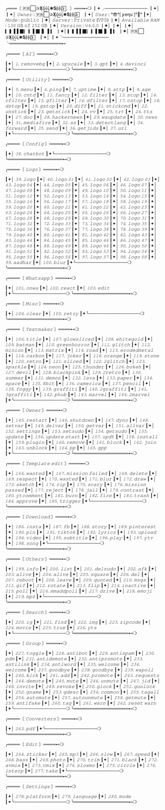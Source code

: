 ╭═══〘 🇵🇷⃞✰𝐗᷏ᴏ᷏᪳͢ᴜ᪳ʟ᷏᪳✺𝐒͢ᴇ᪳ʀ᷏᪳✰⃞ㅤ 〙═══⊷❍
┃✦╭──────────────
┃✦│
┃✦│ _*𝙾𝚠𝚗𝚎𝚛*_ : 🇵🇷⃞✰𝐗᷏ᴏ᷏᪳͢ᴜ᪳ʟ᷏᪳✺𝐒͢ᴇ᪳ʀ᷏᪳✰⃞ㅤ
┃✦│ _*𝚄𝚜𝚎𝚛*_ : °😎°[ ʂҽɳυ ]°💓°
┃✦│ _*𝙼𝚘𝚍𝚎*_ : 𝚙𝚞𝚋𝚕𝚒𝚌
┃✦│ _*𝚂𝚎𝚛𝚟𝚎𝚛*_ : 𝙿𝚛𝚒𝚟𝚊𝚝𝚎 (𝚅𝙿𝚂)
┃✦│ _*𝙰𝚟𝚊𝚒𝚕𝚊𝚋𝚕𝚎 𝚁𝙰𝙼*_ : 𝟷𝟹𝟶 𝙶𝙱 𝚘𝚏 𝟸𝟻𝟸 𝙶𝙱
┃✦│ _*𝚅𝚎𝚛𝚜𝚒𝚘𝚗*_ : 𝚟𝟺.𝟶.𝟶
┃✦│
┃✦│
┃✦│  ▎▍▌▌▉▏▎▌▉▐▏▌▎
┃✦│  ▎▍▌▌▉▏▎▌▉▐▏▌▎
┃✦│   🇵🇷⃞✰𝐗᷏ᴏ᷏᪳͢ᴜ᪳ʟ᷏᪳✺𝐒͢ᴇ᪳ʀ᷏᪳✰⃞ㅤ
┃✦│ 
┃✦╰───────────────
╰═════════════════⊷

╭════〘 *_𝙰𝙸_* 〙════⊷❍

┃✦│ _𝟷. 𝚛𝚎𝚖𝚘𝚟𝚎𝚋𝚐_
┃✦│ _𝟸. 𝚞𝚙𝚜𝚌𝚊𝚕𝚎_
┃✦│ _𝟹. 𝚐𝚙𝚝_
┃✦│ _𝟺. 𝚍𝚊𝚟𝚒𝚗𝚌𝚒_
┃✦╰─────────────────❍
╰══════════════════⊷❍

╭════〘 *_𝚄𝚝𝚒𝚕𝚒𝚝𝚢_* 〙════⊷❍

┃✦│ _𝟻. 𝚖𝚎𝚗𝚞_
┃✦│ _𝟼. 𝚙𝚒𝚗𝚐_
┃✦│ _𝟽. 𝚞𝚙𝚝𝚒𝚖𝚎_
┃✦│ _𝟾. 𝚊𝚝𝚝𝚙_
┃✦│ _𝟿. 𝚊𝚐𝚎_
┃✦│ _𝟷𝟶. 𝚌𝚗𝚝𝚍_
┃✦│ _𝟷𝟷. 𝚏𝚊𝚗𝚌𝚢_
┃✦│ _𝟷𝟸. 𝚏𝚒𝚕𝚝𝚎𝚛_
┃✦│ _𝟷𝟹. 𝚜𝚝𝚘𝚙_
┃✦│ _𝟷𝟺. 𝚌𝚏𝚒𝚕𝚝𝚎𝚛_
┃✦│ _𝟷𝟻. 𝚐𝚏𝚒𝚕𝚝𝚎𝚛_
┃✦│ _𝟷𝟼. 𝚍𝚏𝚒𝚕𝚝𝚎𝚛_
┃✦│ _𝟷𝟽. 𝚌𝚜𝚝𝚘𝚙_
┃✦│ _𝟷𝟾. 𝚍𝚜𝚝𝚘𝚙_
┃✦│ _𝟷𝟿. 𝚐𝚜𝚝𝚘𝚙_
┃✦│ _𝟸𝟶. 𝚍𝚒𝚏𝚏_
┃✦│ _𝟸𝟷. 𝚜𝚝𝚒𝚌𝚔𝚌𝚖𝚍_
┃✦│ _𝟸𝟸. 𝚞𝚗𝚜𝚝𝚒𝚌𝚔_
┃✦│ _𝟸𝟹. 𝚐𝚎𝚝𝚜𝚝𝚒𝚌𝚔_
┃✦│ _𝟸𝟺. 𝚟𝚟_
┃✦│ _𝟸𝟻. 𝚝𝚛𝚝_
┃✦│ _𝟸𝟼. 𝚝𝚝𝚜_
┃✦│ _𝟸𝟽. 𝚍𝚘𝚌_
┃✦│ _𝟸𝟾. 𝚑𝚊𝚌𝚔𝚎𝚛𝚗𝚎𝚠𝚜_
┃✦│ _𝟸𝟿. 𝚠𝚊𝚞𝚙𝚍𝚊𝚝𝚎_
┃✦│ _𝟹𝟶. 𝚗𝚎𝚠𝚜_
┃✦│ _𝟹𝟷. 𝚖𝚎𝚍𝚒𝚊𝚏𝚒𝚛𝚎_
┃✦│ _𝟹𝟸. 𝚜𝚜_
┃✦│ _𝟹𝟹. 𝚍𝚎𝚝𝚎𝚌𝚝𝚕𝚊𝚗𝚐_
┃✦│ _𝟹𝟺. 𝚏𝚘𝚛𝚠𝚊𝚛𝚍_
┃✦│ _𝟹𝟻. 𝚜𝚎𝚗𝚍_
┃✦│ _𝟹𝟼. 𝚐𝚎𝚝𝚓𝚒𝚍𝚜_
┃✦│ _𝟹𝟽. 𝚞𝚛𝚕_
┃✦╰─────────────────❍
╰══════════════════⊷❍

╭════〘 *_𝙲𝚘𝚗𝚏𝚒𝚐_* 〙════⊷❍

┃✦│ _𝟹𝟾. 𝚌𝚑𝚊𝚝𝚋𝚘𝚝_
┃✦╰─────────────────❍
╰══════════════════⊷❍

╭════〘 *_𝙻𝚘𝚐𝚘_* 〙════⊷❍

┃✦│ _𝟹𝟿. 𝚕𝚘𝚐𝚘_
┃✦│ _𝟺𝟶. 𝚕𝚘𝚐𝚘 𝟶𝟷_
┃✦│ _𝟺𝟷. 𝚕𝚘𝚐𝚘 𝟶𝟸_
┃✦│ _𝟺𝟸. 𝚕𝚘𝚐𝚘 𝟶𝟹_
┃✦│ _𝟺𝟹. 𝚕𝚘𝚐𝚘 𝟶𝟺_
┃✦│ _𝟺𝟺. 𝚕𝚘𝚐𝚘 𝟶𝟻_
┃✦│ _𝟺𝟻. 𝚕𝚘𝚐𝚘 𝟶𝟼_
┃✦│ _𝟺𝟼. 𝚕𝚘𝚐𝚘 𝟶𝟽_
┃✦│ _𝟺𝟽. 𝚕𝚘𝚐𝚘 𝟶𝟾_
┃✦│ _𝟺𝟾. 𝚕𝚘𝚐𝚘 𝟶𝟿_
┃✦│ _𝟺𝟿. 𝚕𝚘𝚐𝚘 𝟷𝟶_
┃✦│ _𝟻𝟶. 𝚕𝚘𝚐𝚘 𝟷𝟷_
┃✦│ _𝟻𝟷. 𝚕𝚘𝚐𝚘 𝟷𝟸_
┃✦│ _𝟻𝟸. 𝚕𝚘𝚐𝚘 𝟷𝟹_
┃✦│ _𝟻𝟹. 𝚕𝚘𝚐𝚘 𝟷𝟺_
┃✦│ _𝟻𝟺. 𝚕𝚘𝚐𝚘 𝟷𝟻_
┃✦│ _𝟻𝟻. 𝚕𝚘𝚐𝚘 𝟷𝟼_
┃✦│ _𝟻𝟼. 𝚕𝚘𝚐𝚘 𝟷𝟽_
┃✦│ _𝟻𝟽. 𝚕𝚘𝚐𝚘 𝟷𝟾_
┃✦│ _𝟻𝟾. 𝚕𝚘𝚐𝚘 𝟷𝟿_
┃✦│ _𝟻𝟿. 𝚕𝚘𝚐𝚘 𝟸𝟶_
┃✦│ _𝟼𝟶. 𝚕𝚘𝚐𝚘 𝟸𝟷_
┃✦│ _𝟼𝟷. 𝚕𝚘𝚐𝚘 𝟸𝟸_
┃✦│ _𝟼𝟸. 𝚕𝚘𝚐𝚘 𝟸𝟹_
┃✦│ _𝟼𝟹. 𝚕𝚘𝚐𝚘 𝟸𝟺_
┃✦│ _𝟼𝟺. 𝚕𝚘𝚐𝚘 𝟸𝟻_
┃✦│ _𝟼𝟻. 𝚕𝚘𝚐𝚘 𝟸𝟼_
┃✦│ _𝟼𝟼. 𝚕𝚘𝚐𝚘 𝟸𝟽_
┃✦│ _𝟼𝟽. 𝚕𝚘𝚐𝚘 𝟸𝟾_
┃✦│ _𝟼𝟾. 𝚕𝚘𝚐𝚘 𝟸𝟿_
┃✦│ _𝟼𝟿. 𝚕𝚘𝚐𝚘 𝟹𝟶_
┃✦│ _𝟽𝟶. 𝚕𝚘𝚐𝚘 𝟹𝟷_
┃✦│ _𝟽𝟷. 𝚕𝚘𝚐𝚘 𝟹𝟸_
┃✦│ _𝟽𝟸. 𝚕𝚘𝚐𝚘 𝟹𝟹_
┃✦│ _𝟽𝟹. 𝚕𝚘𝚐𝚘 𝟹𝟺_
┃✦│ _𝟽𝟺. 𝚕𝚘𝚐𝚘 𝟹𝟻_
┃✦│ _𝟽𝟻. 𝚕𝚘𝚐𝚘 𝟹𝟼_
┃✦│ _𝟽𝟼. 𝚕𝚘𝚐𝚘 𝟹𝟽_
┃✦│ _𝟽𝟽. 𝚕𝚘𝚐𝚘 𝟹𝟾_
┃✦│ _𝟽𝟾. 𝚕𝚘𝚐𝚘 𝟹𝟿_
┃✦│ _𝟽𝟿. 𝚕𝚘𝚐𝚘 𝟺𝟶_
┃✦│ _𝟾𝟶. 𝚕𝚘𝚐𝚘 𝟺𝟷_
┃✦│ _𝟾𝟷. 𝚕𝚘𝚐𝚘 𝟺𝟸_
┃✦│ _𝟾𝟸. 𝚕𝚘𝚐𝚘 𝟺𝟹_
┃✦│ _𝟾𝟹. 𝚕𝚘𝚐𝚘 𝟺𝟺_
┃✦│ _𝟾𝟺. 𝚕𝚘𝚐𝚘 𝟺𝟻_
┃✦│ _𝟾𝟻. 𝚕𝚘𝚐𝚘 𝟺𝟼_
┃✦│ _𝟾𝟼. 𝚕𝚘𝚐𝚘 𝟺𝟽_
┃✦│ _𝟾𝟽. 𝚕𝚘𝚐𝚘 𝟺𝟾_
┃✦│ _𝟾𝟾. 𝚕𝚘𝚐𝚘 𝟺𝟿_
┃✦│ _𝟾𝟿. 𝚕𝚘𝚐𝚘 𝟺𝟼_
┃✦│ _𝟿𝟶. 𝚕𝚘𝚐𝚘 𝟻𝟶_
┃✦│ _𝟿𝟷. 𝚕𝚘𝚐𝚘 𝟻𝟷_
┃✦│ _𝟿𝟸. 𝚕𝚘𝚐𝚘 𝟻𝟸_
┃✦│ _𝟿𝟹. 𝚕𝚘𝚐𝚘 𝟻𝟹_
┃✦│ _𝟿𝟺. 𝚕𝚘𝚐𝚘 𝟻𝟺_
┃✦│ _𝟿𝟻. 𝚕𝚘𝚐𝚘 𝟻𝟻_
┃✦│ _𝟿𝟼. 𝚕𝚘𝚐𝚘 𝟻𝟼_
┃✦│ _𝟿𝟽. 𝚕𝚘𝚐𝚘 𝟻𝟽_
┃✦│ _𝟿𝟾. 𝚕𝚘𝚐𝚘 𝟻𝟾_
┃✦│ _𝟿𝟿. 𝚊𝚊𝚍𝚑𝚊𝚛_
┃✦│ _𝟷𝟶𝟶. 𝚋𝚕𝚞𝚛_
┃✦╰─────────────────❍
╰══════════════════⊷❍

╭════〘 *_𝚆𝚑𝚊𝚝𝚜𝚊𝚙𝚙_* 〙════⊷❍

┃✦│ _𝟷𝟶𝟷. 𝚘𝚗𝚠𝚊_
┃✦│ _𝟷𝟶𝟸. 𝚛𝚎𝚊𝚌𝚝_
┃✦│ _𝟷𝟶𝟹. 𝚎𝚍𝚒𝚝_
┃✦╰─────────────────❍
╰══════════════════⊷❍

╭════〘 *_𝙼𝚒𝚜𝚌_* 〙════⊷❍

┃✦│ _𝟷𝟶𝟺. 𝚌𝚕𝚎𝚊𝚛_
┃✦│ _𝟷𝟶𝟻. 𝚛𝚎𝚝𝚛𝚢_
┃✦╰─────────────────❍
╰══════════════════⊷❍

╭════〘 *_𝚃𝚎𝚡𝚝𝚖𝚊𝚔𝚎𝚛_* 〙════⊷❍

┃✦│ _𝟷𝟶𝟼. 𝚝𝚒𝚝𝚕𝚎_
┃✦│ _𝟷𝟶𝟽. 𝚐𝚕𝚘𝚠𝚜𝚕𝚒𝚌𝚎𝚍_
┃✦│ _𝟷𝟶𝟾. 𝚠𝚑𝚒𝚝𝚎𝚐𝚘𝚕𝚍_
┃✦│ _𝟷𝟶𝟿. 𝚋𝚊𝚝𝚖𝚊𝚗_
┃✦│ _𝟷𝟷𝟶. 𝚐𝚛𝚎𝚎𝚗𝚑𝚘𝚛𝚛𝚘𝚛_
┃✦│ _𝟷𝟷𝟷. 𝚐𝚕𝚒𝚝𝚌𝚑_
┃✦│ _𝟷𝟷𝟸. 𝚖𝚒𝚗𝚒𝚘𝚗_
┃✦│ _𝟷𝟷𝟹. 𝚖𝚊𝚝𝚛𝚒𝚡_
┃✦│ _𝟷𝟷𝟺. 𝚛𝚘𝚊𝚍_
┃✦│ _𝟷𝟷𝟻. 𝚎𝚛𝚘𝚍𝚎𝚍𝚖𝚎𝚝𝚊𝚕_
┃✦│ _𝟷𝟷𝟼. 𝚌𝚊𝚛𝚋𝚘𝚗_
┃✦│ _𝟷𝟷𝟽. 𝚓𝚘𝚔𝚎𝚛_
┃✦│ _𝟷𝟷𝟾. 𝚘𝚛𝚊𝚗𝚐𝚎_
┃✦│ _𝟷𝟷𝟿. 𝚜𝚝𝚘𝚗𝚎_
┃✦│ _𝟷𝟸𝟶. 𝚛𝚎𝚝𝚛𝚘_
┃✦│ _𝟷𝟸𝟷. 𝚜𝚕𝚒𝚌𝚎𝚍_
┃✦│ _𝟷𝟸𝟸. 𝟸𝚐𝚕𝚒𝚝𝚌𝚑_
┃✦│ _𝟷𝟸𝟹. 𝚜𝚙𝚊𝚛𝚔𝚕𝚎_
┃✦│ _𝟷𝟸𝟺. 𝚗𝚎𝚘𝚗_
┃✦│ _𝟷𝟸𝟻. 𝚝𝚑𝚞𝚗𝚍𝚎𝚛_
┃✦│ _𝟷𝟸𝟼. 𝚋𝚘𝚔𝚎𝚑_
┃✦│ _𝟷𝟸𝟽. 𝚍𝚎𝚟𝚒𝚕_
┃✦│ _𝟷𝟸𝟾. 𝚋𝚕𝚊𝚌𝚔𝚙𝚒𝚗𝚔_
┃✦│ _𝟷𝟸𝟿. 𝟸𝚛𝚎𝚝𝚛𝚘_
┃✦│ _𝟷𝟹𝟶. 𝚜𝚞𝚖𝚖𝚎𝚛_
┃✦│ _𝟷𝟹𝟷. 𝚍𝚎𝚖𝚘𝚗_
┃✦│ _𝟷𝟹𝟸. 𝚕𝚊𝚟𝚊_
┃✦│ _𝟷𝟹𝟹. 𝚙𝚊𝚙𝚎𝚛_
┃✦│ _𝟷𝟹𝟺. 𝚜𝚙𝚊𝚌𝚎_
┃✦│ _𝟷𝟹𝟻. 𝟾𝚋𝚒𝚝_
┃✦│ _𝟷𝟹𝟼. 𝚌𝚊𝚖𝚎𝚛𝚒𝚌𝚊_
┃✦│ _𝟷𝟹𝟽. 𝚙𝚎𝚗𝚌𝚒𝚕_
┃✦│ _𝟷𝟹𝟾. 𝚏𝚘𝚐𝚐𝚢_
┃✦│ _𝟷𝟹𝟿. 𝚐𝚛𝚊𝚏𝚏𝚒𝚝𝚒_
┃✦│ _𝟷𝟺𝟶. 𝟸𝚐𝚛𝚊𝚏𝚏𝚒𝚝𝚒_
┃✦│ _𝟷𝟺𝟷. 𝟹𝚐𝚛𝚊𝚏𝚏𝚒𝚝𝚒_
┃✦│ _𝟷𝟺𝟸. 𝚙𝚑𝚞𝚋_
┃✦│ _𝟷𝟺𝟹. 𝚖𝚊𝚛𝚟𝚎𝚕_
┃✦│ _𝟷𝟺𝟺. 𝟸𝚖𝚊𝚛𝚟𝚎𝚕_
┃✦╰─────────────────❍
╰══════════════════⊷❍

╭════〘 *_𝙾𝚠𝚗𝚎𝚛_* 〙════⊷❍

┃✦│ _𝟷𝟺𝟻. 𝚛𝚎𝚜𝚝𝚊𝚛𝚝_
┃✦│ _𝟷𝟺𝟼. 𝚜𝚑𝚞𝚝𝚍𝚘𝚠𝚗_
┃✦│ _𝟷𝟺𝟽. 𝚍𝚢𝚗𝚘_
┃✦│ _𝟷𝟺𝟾. 𝚜𝚎𝚝𝚟𝚊𝚛_
┃✦│ _𝟷𝟺𝟿. 𝚍𝚎𝚕𝚟𝚊𝚛_
┃✦│ _𝟷𝟻𝟶. 𝚐𝚎𝚝𝚟𝚊𝚛_
┃✦│ _𝟷𝟻𝟷. 𝚊𝚕𝚕𝚟𝚊𝚛_
┃✦│ _𝟷𝟻𝟸. 𝚜𝚎𝚝𝚝𝚒𝚗𝚐𝚜_
┃✦│ _𝟷𝟻𝟹. 𝚜𝚎𝚝𝚜𝚞𝚍𝚘_
┃✦│ _𝟷𝟻𝟺. 𝚐𝚎𝚝𝚜𝚞𝚍𝚘_
┃✦│ _𝟷𝟻𝟻. 𝚞𝚙𝚍𝚊𝚝𝚎_
┃✦│ _𝟷𝟻𝟼. 𝚞𝚙𝚍𝚊𝚝𝚎 𝚜𝚝𝚊𝚛𝚝_
┃✦│ _𝟷𝟻𝟽. 𝚞𝚙𝚍𝚝_
┃✦│ _𝟷𝟻𝟾. 𝚒𝚗𝚜𝚝𝚊𝚕𝚕_
┃✦│ _𝟷𝟻𝟿. 𝚙𝚕𝚞𝚐𝚒𝚗_
┃✦│ _𝟷𝟼𝟶. 𝚛𝚎𝚖𝚘𝚟𝚎_
┃✦│ _𝟷𝟼𝟷. 𝚋𝚕𝚘𝚌𝚔_
┃✦│ _𝟷𝟼𝟸. 𝚓𝚘𝚒𝚗_
┃✦│ _𝟷𝟼𝟹. 𝚞𝚗𝚋𝚕𝚘𝚌𝚔_
┃✦│ _𝟷𝟼𝟺. 𝚙𝚙_
┃✦│ _𝟷𝟼𝟻. 𝚐𝚙𝚙_
┃✦╰─────────────────❍
╰══════════════════⊷❍

╭════〘 *_𝚃𝚎𝚖𝚙𝚕𝚊𝚝𝚎 𝚎𝚍𝚒𝚝_* 〙════⊷❍

┃✦│ _𝟷𝟼𝟼. 𝚠𝚊𝚗𝚝𝚎𝚍_
┃✦│ _𝟷𝟼𝟽. 𝚖𝚒𝚜𝚜𝚒𝚘𝚗 𝚏𝚊𝚒𝚕𝚎𝚍_
┃✦│ _𝟷𝟼𝟾. 𝚍𝚎𝚕𝚎𝚝𝚎_
┃✦│ _𝟷𝟼𝟿. 𝚛𝚎𝚜𝚙𝚎𝚌𝚝_
┃✦│ _𝟷𝟽𝟶. 𝚠𝚊𝚜𝚝𝚎𝚍_
┃✦│ _𝟷𝟽𝟷. 𝚋𝚕𝚞𝚛_
┃✦│ _𝟷𝟽𝟸. 𝚍𝚛𝚊𝚠_
┃✦│ _𝟷𝟽𝟹. 𝚜𝚔𝚎𝚝𝚌𝚑_
┃✦│ _𝟷𝟽𝟺. 𝚛𝚒𝚙_
┃✦│ _𝟷𝟽𝟻. 𝚜𝚌𝚊𝚛𝚢_
┃✦│ _𝟷𝟽𝟼. 𝚖𝚒𝚜𝚜𝚒𝚘𝚗 𝚙𝚊𝚜𝚜𝚎𝚍_
┃✦│ _𝟷𝟽𝟽. 𝚛𝚎𝚓𝚎𝚌𝚝_
┃✦│ _𝟷𝟽𝟾. 𝚓𝚊𝚒𝚕_
┃✦│ _𝟷𝟽𝟿. 𝚌𝚘𝚗𝚝𝚛𝚊𝚜𝚝_
┃✦│ _𝟷𝟾𝟶. 𝚢𝚝𝚌𝚘𝚖𝚖𝚎𝚗𝚝_
┃✦│ _𝟷𝟾𝟷. 𝚋𝚞𝚛𝚗_
┃✦│ _𝟷𝟾𝟸. 𝚏𝚒𝚛𝚎_
┃✦│ _𝟷𝟾𝟹. 𝚝𝚛𝚊𝚜𝚑_
┃✦│ _𝟷𝟾𝟺. 𝚊𝚙𝚙𝚛𝚘𝚟𝚎_
┃✦│ _𝟷𝟾𝟻. 𝚝𝚛𝚒𝚐𝚐𝚎𝚛_
┃✦╰─────────────────❍
╰══════════════════⊷❍

╭════〘 *_𝙳𝚘𝚠𝚗𝚕𝚘𝚊𝚍_* 〙════⊷❍

┃✦│ _𝟷𝟾𝟼. 𝚒𝚗𝚜𝚝𝚊_
┃✦│ _𝟷𝟾𝟽. 𝚏𝚋_
┃✦│ _𝟷𝟾𝟾. 𝚜𝚝𝚘𝚛𝚢_
┃✦│ _𝟷𝟾𝟿. 𝚙𝚒𝚗𝚝𝚎𝚛𝚎𝚜𝚝_
┃✦│ _𝟷𝟿𝟶. 𝚙𝚒𝚗_
┃✦│ _𝟷𝟿𝟷. 𝚝𝚒𝚔𝚝𝚘𝚔_
┃✦│ _𝟷𝟿𝟸. 𝚕𝚢𝚛𝚒𝚌𝚜_
┃✦│ _𝟷𝟿𝟹. 𝚞𝚙𝚕𝚘𝚊𝚍_
┃✦│ _𝟷𝟿𝟺. 𝚟𝚒𝚍𝚎𝚘_
┃✦│ _𝟷𝟿𝟻. 𝚜𝚞𝚋𝚝𝚒𝚝𝚕𝚎_
┃✦│ _𝟷𝟿𝟼. 𝚙𝚕𝚊𝚢_
┃✦│ _𝟷𝟿𝟽. 𝚢𝚝𝚟_
┃✦│ _𝟷𝟿𝟾. 𝚜𝚘𝚗𝚐_
┃✦╰─────────────────❍
╰══════════════════⊷❍

╭════〘 *_𝙾𝚝𝚑𝚎𝚛𝚜_* 〙════⊷❍

┃✦│ _𝟷𝟿𝟿. 𝚒𝚗𝚏𝚘_
┃✦│ _𝟸𝟶𝟶. 𝚕𝚒𝚜𝚝_
┃✦│ _𝟸𝟶𝟷. 𝚍𝚎𝚕𝚜𝚞𝚍𝚘_
┃✦│ _𝟸𝟶𝟸. 𝚊𝚏𝚔_
┃✦│ _𝟸𝟶𝟹. 𝚊𝚕𝚒𝚟𝚎_
┃✦│ _𝟸𝟶𝟺. 𝚊𝚕𝚒𝚟𝚎_
┃✦│ _𝟸𝟶𝟻. 𝚜𝚚𝚞𝚊𝚛𝚎_
┃✦│ _𝟸𝟶𝟼. 𝚍𝚎𝚕_
┃✦│ _𝟸𝟶𝟽. 𝚛𝚎𝚋𝚘𝚘𝚝_
┃✦│ _𝟸𝟶𝟾. 𝚕𝚎𝚊𝚟𝚎_
┃✦│ _𝟸𝟶𝟿. 𝚚𝚞𝚘𝚝𝚎𝚍_
┃✦│ _𝟸𝟷𝟶. 𝚖𝚜𝚐𝚜_
┃✦│ _𝟸𝟷𝟷. 𝚐𝚒𝚏_
┃✦│ _𝟸𝟷𝟸. 𝚛𝚘𝚝𝚊𝚝𝚎_
┃✦│ _𝟸𝟷𝟹. 𝚏𝚕𝚒𝚙_
┃✦│ _𝟸𝟷𝟺. 𝚒𝚗𝚊𝚌𝚝𝚒𝚟𝚎_
┃✦│ _𝟸𝟷𝟻. 𝚙𝚘𝚕𝚕_
┃✦│ _𝟸𝟷𝟼. 𝚖𝚖𝚊𝚍𝚍𝚙𝚘𝚕𝚕_
┃✦│ _𝟸𝟷𝟽. 𝚍𝚛𝚒𝚟𝚎_
┃✦│ _𝟸𝟷𝟾. 𝚎𝚖𝚘𝚓𝚒_
┃✦│ _𝟸𝟷𝟿. 𝚖𝚙𝟺_
┃✦╰─────────────────❍
╰══════════════════⊷❍

╭════〘 *_𝚂𝚎𝚊𝚛𝚌𝚑_* 〙════⊷❍

┃✦│ _𝟸𝟸𝟶. 𝚒𝚐_
┃✦│ _𝟸𝟸𝟷. 𝚏𝚒𝚗𝚍_
┃✦│ _𝟸𝟸𝟸. 𝚒𝚖𝚐_
┃✦│ _𝟸𝟸𝟹. 𝚣𝚒𝚙𝚌𝚘𝚍𝚎_
┃✦│ _𝟸𝟸𝟺. 𝚖𝚘𝚟𝚒𝚎_
┃✦│ _𝟸𝟸𝟻. 𝚝𝚛𝚞𝚎_
┃✦│ _𝟸𝟸𝟼. 𝚢𝚝𝚜_
┃✦╰─────────────────❍
╰══════════════════⊷❍

╭════〘 *_𝙶𝚛𝚘𝚞𝚙_* 〙════⊷❍

┃✦│ _𝟸𝟸𝟽. 𝚝𝚘𝚐𝚐𝚕𝚎_
┃✦│ _𝟸𝟸𝟾. 𝚊𝚗𝚝𝚒𝚋𝚘𝚝_
┃✦│ _𝟸𝟸𝟿. 𝚊𝚗𝚝𝚒𝚜𝚙𝚊𝚖_
┃✦│ _𝟸𝟹𝟶. 𝚙𝚍𝚖_
┃✦│ _𝟸𝟹𝟷. 𝚊𝚗𝚝𝚒𝚍𝚎𝚖𝚘𝚝𝚎_
┃✦│ _𝟸𝟹𝟸. 𝚊𝚗𝚝𝚒𝚙𝚛𝚘𝚖𝚘𝚝𝚎_
┃✦│ _𝟸𝟹𝟹. 𝚊𝚗𝚝𝚒𝚕𝚒𝚗𝚔_
┃✦│ _𝟸𝟹𝟺. 𝚊𝚗𝚝𝚒𝚠𝚘𝚛𝚍_
┃✦│ _𝟸𝟹𝟻. 𝚠𝚎𝚕𝚌𝚘𝚖𝚎_
┃✦│ _𝟸𝟹𝟼. 𝚠𝚎𝚕𝚌𝚘𝚖𝚎_
┃✦│ _𝟸𝟹𝟽. 𝚐𝚘𝚘𝚍𝚋𝚢𝚎_
┃✦│ _𝟸𝟹𝟾. 𝚐𝚘𝚘𝚍𝚋𝚢𝚎_
┃✦│ _𝟸𝟹𝟿. 𝚠𝚊𝚙𝚘𝚕𝚕_
┃✦│ _𝟸𝟺𝟶. 𝚔𝚒𝚌𝚔_
┃✦│ _𝟸𝟺𝟷. 𝚊𝚍𝚍_
┃✦│ _𝟸𝟺𝟸. 𝚙𝚛𝚘𝚖𝚘𝚝𝚎_
┃✦│ _𝟸𝟺𝟹. 𝚛𝚎𝚚𝚞𝚎𝚜𝚝𝚜_
┃✦│ _𝟸𝟺𝟺. 𝚍𝚎𝚖𝚘𝚝𝚎_
┃✦│ _𝟸𝟺𝟻. 𝚖𝚞𝚝𝚎_
┃✦│ _𝟸𝟺𝟼. 𝚞𝚗𝚖𝚞𝚝𝚎_
┃✦│ _𝟸𝟺𝟽. 𝚓𝚒𝚍_
┃✦│ _𝟸𝟺𝟾. 𝚒𝚗𝚟𝚒𝚝𝚎_
┃✦│ _𝟸𝟺𝟿. 𝚛𝚎𝚟𝚘𝚔𝚎_
┃✦│ _𝟸𝟻𝟶. 𝚐𝚕𝚘𝚌𝚔_
┃✦│ _𝟸𝟻𝟷. 𝚐𝚞𝚗𝚕𝚘𝚌𝚔_
┃✦│ _𝟸𝟻𝟸. 𝚐𝚗𝚊𝚖𝚎_
┃✦│ _𝟸𝟻𝟹. 𝚐𝚍𝚎𝚜𝚌_
┃✦│ _𝟸𝟻𝟺. 𝚌𝚘𝚖𝚖𝚘𝚗_
┃✦│ _𝟸𝟻𝟻. 𝚝𝚊𝚐𝚊𝚕𝚕_
┃✦│ _𝟸𝟻𝟼. 𝚊𝚞𝚝𝚘𝚖𝚞𝚝𝚎_
┃✦│ _𝟸𝟻𝟽. 𝚊𝚞𝚝𝚘𝚞𝚗𝚖𝚞𝚝𝚎_
┃✦│ _𝟸𝟻𝟾. 𝚐𝚎𝚝𝚖𝚞𝚝𝚎_
┃✦│ _𝟸𝟻𝟿. 𝚊𝚗𝚝𝚒𝚏𝚊𝚔𝚎_
┃✦│ _𝟸𝟼𝟶. 𝚝𝚊𝚐_
┃✦│ _𝟸𝟼𝟷. 𝚠𝚊𝚛𝚗_
┃✦│ _𝟸𝟼𝟸. 𝚛𝚎𝚜𝚎𝚝 𝚠𝚊𝚛𝚗_
┃✦╰─────────────────❍
╰══════════════════⊷❍

╭════〘 *_𝙲𝚘𝚗𝚟𝚎𝚛𝚝𝚎𝚛𝚜_* 〙════⊷❍

┃✦│ _𝟸𝟼𝟹. 𝚙𝚍𝚏_
┃✦╰─────────────────❍
╰══════════════════⊷❍

╭════〘 *_𝙴𝚍𝚒𝚝_* 〙════⊷❍

┃✦│ _𝟸𝟼𝟺. 𝚜𝚝𝚒𝚌𝚔𝚎𝚛_
┃✦│ _𝟸𝟼𝟻. 𝚖𝚙𝟹_
┃✦│ _𝟸𝟼𝟼. 𝚜𝚕𝚘𝚠_
┃✦│ _𝟸𝟼𝟽. 𝚜𝚙𝚎𝚎𝚍_
┃✦│ _𝟸𝟼𝟾. 𝚋𝚊𝚜𝚜_
┃✦│ _𝟸𝟼𝟿. 𝚙𝚑𝚘𝚝𝚘_
┃✦│ _𝟸𝟽𝟶. 𝚝𝚛𝚒𝚖_
┃✦│ _𝟸𝟽𝟷. 𝚋𝚕𝚊𝚌𝚔_
┃✦│ _𝟸𝟽𝟸. 𝚊𝚟𝚖𝚒𝚡_
┃✦│ _𝟸𝟽𝟹. 𝚟𝚖𝚒𝚡_
┃✦│ _𝟸𝟽𝟺. 𝚜𝚕𝚘𝚠𝚖𝚘_
┃✦│ _𝟸𝟽𝟻. 𝚌𝚒𝚛𝚌𝚕𝚎_
┃✦│ _𝟸𝟽𝟼. 𝚒𝚗𝚝𝚎𝚛𝚙_
┃✦│ _𝟸𝟽𝟽. 𝚝𝚊𝚔𝚎_
┃✦╰─────────────────❍
╰══════════════════⊷❍

╭════〘 *_𝚂𝚎𝚝𝚝𝚒𝚗𝚐𝚜_* 〙════⊷❍

┃✦│ _𝟸𝟽𝟾. 𝚙𝚕𝚊𝚝𝚏𝚘𝚛𝚖_
┃✦│ _𝟸𝟽𝟿. 𝚕𝚊𝚗𝚐𝚞𝚊𝚐𝚎_
┃✦│ _𝟸𝟾𝟶. 𝚖𝚘𝚍𝚎_
┃✦╰─────────────────❍
╰══════════════════⊷❍
